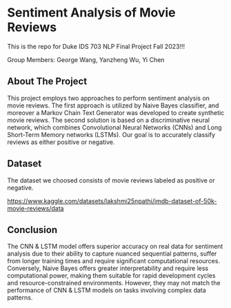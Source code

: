 # Sentiment Analysis of Movie Reviews

This is the repo for Duke IDS 703 NLP Final Project Fall 2023!!!

Group Members: George Wang, Yanzheng Wu, Yi Chen


## About The Project
This project employs two approaches to perform sentiment analysis on movie reviews. The first approach is utilized by Naive Bayes classifier, and moreover a Markov Chain Text Generator was developed to create synthetic movie reviews. The second solution is based on a discriminative neural network, which combines Convolutional Neural Networks (CNNs) and Long Short-Term Memory networks (LSTMs). Our goal is to accurately classify reviews as either positive or negative.

## Dataset
The dataset we choosed consists of movie reviews labeled as positive or negative.

https://www.kaggle.com/datasets/lakshmi25npathi/imdb-dataset-of-50k-movie-reviews/data 

## Conclusion
The CNN & LSTM model offers superior accuracy on real data for sentiment analysis due to their ability to capture nuanced sequential patterns, suffer from longer training times and require significant computational resources. Conversely, Naive Bayes offers greater interpretability and require less computational power, making them suitable for rapid development cycles and resource-constrained environments. However, they may not match the performance of CNN & LSTM models on tasks involving complex data patterns.
